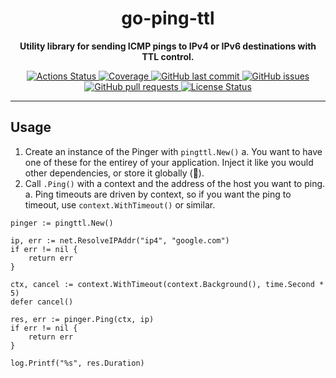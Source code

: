 <h1 align="center">
  go-ping-ttl
</h1>

<p align="center">
  <strong>
    Utility library for sending ICMP pings to IPv4 or IPv6 destinations with TTL control.
  </strong>
</h4>

<p align="center">
  <a href="https://github.com/strideynet/go-ping-ttl/actions">
    <img src="https://img.shields.io/github/workflow/status/strideynet/go-ping-ttl/CI.svg?logo=github" alt="Actions Status">
  </a>
  <a href="https://codeclimate.com/github/strideynet/go-ping-ttl">
    <img src="https://img.shields.io/codeclimate/coverage/strideynet/go-ping-ttl.svg?logo=code%20climate" alt="Coverage">
  </a>
  <a href="https://github.com/strideynet/go-ping-ttl/main">
    <img src="https://img.shields.io/github/last-commit/strideynet/go-ping-ttl.svg?style=flat&logo=github&logoColor=white"
alt="GitHub last commit">
  </a>
  <a href="https://github.com/strideynet/go-ping-ttl/issues">
    <img src="https://img.shields.io/github/issues-raw/strideynet/go-ping-ttl.svg?style=flat&logo=github&logoColor=white"
alt="GitHub issues">
  </a>
  <a href="https://github.com/strideynet/go-ping-ttl/pulls">
    <img src="https://img.shields.io/github/issues-pr-raw/strideynet/go-ping-ttl.svg?style=flat&logo=github&logoColor=white" alt="GitHub pull requests">
  </a>
  <a href="https://github.com/strideynet/go-ping-ttl/blob/main/LICENSE">
    <img src="https://img.shields.io/github/license/strideynet/go-ping-ttl.svg?style=flat" alt="License Status">
  </a>
</p>

---

## Usage

1. Create an instance of the Pinger with `pingttl.New()`
    a. You want to have one of these for the entirey of your application. Inject it like you would other dependencies, or store it globally (🤢).
2. Call `.Ping()` with a context and the address of the host you want to ping.
    a. Ping timeouts are driven by context, so if you want the ping to timeout, use `context.WithTimeout()` or similar.

```
pinger := pingttl.New()

ip, err := net.ResolveIPAddr("ip4", "google.com")
if err != nil {
    return err
}

ctx, cancel := context.WithTimeout(context.Background(), time.Second * 5)
defer cancel()

res, err := pinger.Ping(ctx, ip)
if err != nil {
    return err
}

log.Printf("%s", res.Duration)
```